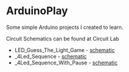 ArduinoPlay
===========

Some simple Arduino projects I created to learn.

Circuit Schematics can be found at Circuit Lab

* LED_Guess_The_Light_Game - [schematic](https://www.circuitlab.com/circuit/tm867f/arduino_led_game/)
* _4Led_Sequence - [schematic](https://www.circuitlab.com/circuit/42vy3v/led_display_with_pause_switch/)
* _4Led_Sequence_With_Pause - [schematic](https://www.circuitlab.com/circuit/42vy3v/led_display_with_pause_switch/)

